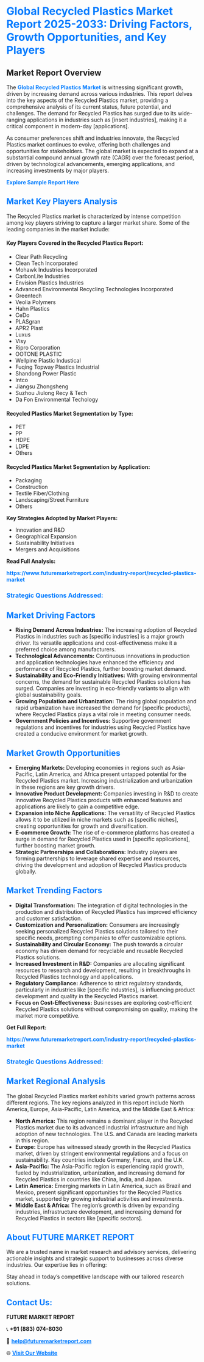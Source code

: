 <h1 style="color: #007BFF;">Global Recycled Plastics Market Report 2025-2033: Driving Factors, Growth Opportunities, and Key Players</h1>

<section id="overview">
<h2>Market Report Overview</h2>
<p>The <a href="https://www.futuremarketreport.com/industry-report/recycled-plastics-market" style="color: #007BFF; text-decoration: none;"><strong>Global Recycled Plastics Market</strong></a> is witnessing significant growth, driven by increasing demand across various industries. This report delves into the key aspects of the Recycled Plastics market, providing a comprehensive analysis of its current status, future potential, and challenges. The demand for Recycled Plastics has surged due to its wide-ranging applications in industries such as [insert industries], making it a critical component in modern-day [applications].</p>
<p>As consumer preferences shift and industries innovate, the Recycled Plastics market continues to evolve, offering both challenges and opportunities for stakeholders. The global market is expected to expand at a substantial compound annual growth rate (CAGR) over the forecast period, driven by technological advancements, emerging applications, and increasing investments by major players.</p>
</section>

<section id="overview">
<p><a href="https://www.futuremarketreport.com/request-sample/reportId=98068" style="color: #007BFF; text-decoration: none;"><strong>Explore Sample Report Here</strong></a></p>
</section>

<section id="key-players">
<h2 style="color: #007BFF;">Market Key Players Analysis</h2>
<p>The Recycled Plastics market is characterized by intense competition among key players striving to capture a larger market share. Some of the leading companies in the market include:</p>
<h4>Key Players Covered in the Recycled Plastics Report:</h4>
<ul><li>Clear Path Recycling</li><li>Clean Tech Incorporated</li><li>Mohawk Industries Incorporated</li><li>CarbonLite Industries</li><li>Envision Plastics Industries</li><li>Advanced Environmental Recycling Technologies Incorporated</li><li>Greentech</li><li>Veolia Polymers</li><li>Hahn Plastics</li><li>CeDo</li><li>PLASgran</li><li>APR2 Plast</li><li>Luxus</li><li>Visy</li><li>Ripro Corporation</li><li>OOTONE PLASTIC</li><li>Wellpine Plastic Industical</li><li>Fuqing Topway Plastics Industrial</li><li>Shandong Power Plastic</li><li>Intco</li><li>Jiangsu Zhongsheng</li><li>Suzhou Jiulong Recy &amp; Tech</li><li>Da Fon Environmental Techology</li></ul>
<h4>Recycled Plastics Market Segmentation by Type:</h4>
<ul><li>PET</li><li>PP</li><li>HDPE</li><li>LDPE</li><li>Others</li></ul>

<h4>Recycled Plastics Market Segmentation by Application:</h4>
<ul><li>Packaging</li><li>Construction</li><li>Textile Fiber/Clothing</li><li>Landscaping/Street Furniture</li><li>Others</li></ul>
<p><strong>Key Strategies Adopted by Market Players:</strong></p>
<ul>
<li>Innovation and R&D</li>
<li>Geographical Expansion</li>
<li>Sustainability Initiatives</li>
<li>Mergers and Acquisitions</li>
</ul>
</section>

<section>
<p><strong>Read Full Analysis: </strong></p><a href="https://www.futuremarketreport.com/industry-report/recycled-plastics-market" style="color: #007BFF; text-decoration: none;"><strong>https://www.futuremarketreport.com/industry-report/recycled-plastics-market</strong></a>
<h3 style="color: #007BFF;">Strategic Questions Addressed:</h3>
</section>

<section id="driving-factors">
<h2 style="color: #007BFF;">Market Driving Factors</h2>
<ul>
<li><strong>Rising Demand Across Industries:</strong> The increasing adoption of Recycled Plastics in industries such as [specific industries] is a major growth driver. Its versatile applications and cost-effectiveness make it a preferred choice among manufacturers.</li>
<li><strong>Technological Advancements:</strong> Continuous innovations in production and application technologies have enhanced the efficiency and performance of Recycled Plastics, further boosting market demand.</li>
<li><strong>Sustainability and Eco-Friendly Initiatives:</strong> With growing environmental concerns, the demand for sustainable Recycled Plastics solutions has surged. Companies are investing in eco-friendly variants to align with global sustainability goals.</li>
<li><strong>Growing Population and Urbanization:</strong> The rising global population and rapid urbanization have increased the demand for [specific products], where Recycled Plastics plays a vital role in meeting consumer needs.</li>
<li><strong>Government Policies and Incentives:</strong> Supportive government regulations and incentives for industries using Recycled Plastics have created a conducive environment for market growth.</li>
</ul>
</section>

<section id="growth-opportunities">
<h2 style="color: #007BFF;">Market Growth Opportunities</h2>
<ul>
<li><strong>Emerging Markets:</strong> Developing economies in regions such as Asia-Pacific, Latin America, and Africa present untapped potential for the Recycled Plastics market. Increasing industrialization and urbanization in these regions are key growth drivers.</li>
<li><strong>Innovative Product Development:</strong> Companies investing in R&D to create innovative Recycled Plastics products with enhanced features and applications are likely to gain a competitive edge.</li>
<li><strong>Expansion into Niche Applications:</strong> The versatility of Recycled Plastics allows it to be utilized in niche markets such as [specific niches], creating opportunities for growth and diversification.</li>
<li><strong>E-commerce Growth:</strong> The rise of e-commerce platforms has created a surge in demand for Recycled Plastics used in [specific applications], further boosting market growth.</li>
<li><strong>Strategic Partnerships and Collaborations:</strong> Industry players are forming partnerships to leverage shared expertise and resources, driving the development and adoption of Recycled Plastics products globally.</li>
</ul>
</section>

<section id="trending-factors">
<h2 style="color: #007BFF;">Market Trending Factors</h2>
<ul>
<li><strong>Digital Transformation:</strong> The integration of digital technologies in the production and distribution of Recycled Plastics has improved efficiency and customer satisfaction.</li>
<li><strong>Customization and Personalization:</strong> Consumers are increasingly seeking personalized Recycled Plastics solutions tailored to their specific needs, prompting companies to offer customizable options.</li>
<li><strong>Sustainability and Circular Economy:</strong> The push towards a circular economy has driven demand for recyclable and reusable Recycled Plastics solutions.</li>
<li><strong>Increased Investment in R&D:</strong> Companies are allocating significant resources to research and development, resulting in breakthroughs in Recycled Plastics technology and applications.</li>
<li><strong>Regulatory Compliance:</strong> Adherence to strict regulatory standards, particularly in industries like [specific industries], is influencing product development and quality in the Recycled Plastics market.</li>
<li><strong>Focus on Cost-Effectiveness:</strong> Businesses are exploring cost-efficient Recycled Plastics solutions without compromising on quality, making the market more competitive.</li>
</ul>
</section>

<section>
<p><strong>Get Full Report: </strong></p><a href="https://www.futuremarketreport.com/industry-report/recycled-plastics-market" style="color: #007BFF; text-decoration: none;"><strong>https://www.futuremarketreport.com/industry-report/recycled-plastics-market</strong></a>
<h3 style="color: #007BFF;">Strategic Questions Addressed:</h3>
</section>


<section id="regional-analysis">
<h2 style="color: #007BFF;">Market Regional Analysis</h2>
<p>The global Recycled Plastics market exhibits varied growth patterns across different regions. The key regions analyzed in this report include North America, Europe, Asia-Pacific, Latin America, and the Middle East & Africa:</p>
<ul>
<li><strong>North America:</strong> This region remains a dominant player in the Recycled Plastics market due to its advanced industrial infrastructure and high adoption of new technologies. The U.S. and Canada are leading markets in this region.</li>
<li><strong>Europe:</strong> Europe has witnessed steady growth in the Recycled Plastics market, driven by stringent environmental regulations and a focus on sustainability. Key countries include Germany, France, and the U.K.</li>
<li><strong>Asia-Pacific:</strong> The Asia-Pacific region is experiencing rapid growth, fueled by industrialization, urbanization, and increasing demand for Recycled Plastics in countries like China, India, and Japan.</li>
<li><strong>Latin America:</strong> Emerging markets in Latin America, such as Brazil and Mexico, present significant opportunities for the Recycled Plastics market, supported by growing industrial activities and investments.</li>
<li><strong>Middle East & Africa:</strong> The region’s growth is driven by expanding industries, infrastructure development, and increasing demand for Recycled Plastics in sectors like [specific sectors].</li>
</ul>
</section>

<footer>
<h2 style="color: #007BFF;">About FUTURE MARKET REPORT</h2>
<p>We are a trusted name in market research and advisory services, delivering actionable insights and strategic support to businesses across diverse industries. Our expertise lies in offering:</p>

<p>Stay ahead in today’s competitive landscape with our tailored research solutions.</p>

<h2 style="color: #007BFF;">Contact Us:</h2>
<p><strong>FUTURE MARKET REPORT</strong></p>
<p>📞 <strong>+91 (883) 074-8030</strong></p>
<p>📧 <strong><a href="mailto:help@futuremarketreport.com" style="color: #007BFF;">help@futuremarketreport.com</a></strong></p>
<p>🌐 <strong><a href="https://www.futuremarketreport.com/" style="color: #007BFF;">Visit Our Website</a></strong></p>
</footer>
